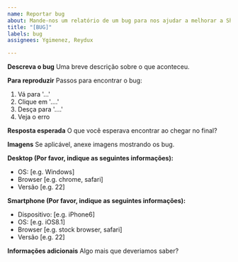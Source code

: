 ```yaml
---
name: Reportar bug
about: Mande-nos um relatório de um bug para nos ajudar a melhorar a Shiro!
title: "[BUG]"
labels: bug
assignees: Ygimenez, Reydux

---
```


**Descreva o bug**
Uma breve descrição sobre o que aconteceu.

**Para reproduzir**
Passos para encontrar o bug:
1. Vá para '...'
2. Clique em '....'
3. Desça para '....'
4. Veja o erro

**Resposta esperada**
O que você esperava encontrar ao chegar no final?

**Imagens**
Se aplicável, anexe imagens mostrando os bug.

**Desktop (Por favor, indique as seguintes informações):**
 - OS: [e.g. Windows]
 - Browser [e.g. chrome, safari]
 - Versão [e.g. 22]

**Smartphone (Por favor, indique as seguintes informações):**
 - Dispositivo: [e.g. iPhone6]
 - OS: [e.g. iOS8.1]
 - Browser [e.g. stock browser, safari]
 - Versão [e.g. 22]

**Informações adicionais**
Algo mais que deveriamos saber?

